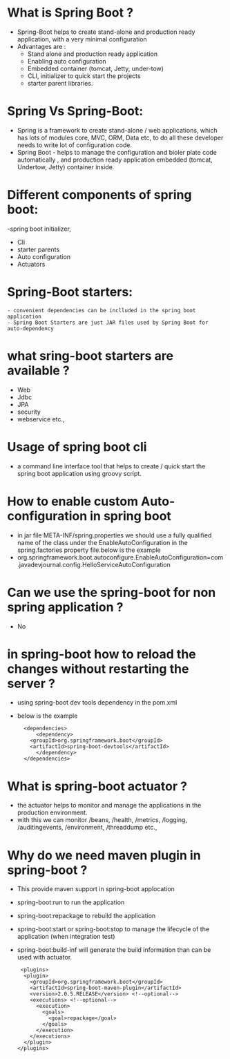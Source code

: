 # What is Spring Boot ?
  - Spring-Boot helps to create stand-alone and production ready application, with a very minimal configuration
  - Advantages are :
    - Stand alone and production ready application
    - Enabling auto configuration
    - Embedded container (tomcat, Jetty, under-tow)
    - CLI, initializer to quick start the projects
    - starter parent libraries.

# Spring Vs Spring-Boot:
   - Spring is a framework to create stand-alone / web applications, which has lots of modules core, MVC, ORM, Data etc, to do all these developer needs to write lot of configuration code.
   - Spring Boot - helps to manage the configuration and bioler plate code automatically , and production ready application embedded (tomcat, Undertow, Jetty) container inside.
   
# Different components of spring boot:
  -spring boot initializer,
  - Cli
  - starter parents
  - Auto configuration
  - Actuators
  
# Spring-Boot starters:
    - convenient dependencies can be inclluded in the spring boot application
    - Spring Boot Starters are just JAR files used by Spring Boot for auto-dependency

# what sring-boot starters are available ?
   - Web
   - Jdbc
   - JPA
   - security
   - webservice etc.,

# Usage of spring boot cli
   - a command line interface tool that helps to create / quick start the spring boot application using groovy script.
   
# How to enable custom Auto-configuration in spring boot
  - in jar file META-INF/spring.properties we should use a fully qualified name of the class under the EnableAutoConfiguration in the spring.factories property file.below is the example
  - org.springframework.boot.autoconfigure.EnableAutoConfiguration=com.javadevjournal.config.HelloServiceAutoConfiguration

# Can we use the spring-boot for non spring application ?
  - No
  
# in spring-boot how to reload the changes without restarting the server ?
  - using spring-boot dev tools dependency in the pom.xml
  - below is the example
  
          <dependencies>
              <dependency>
            <groupId>org.springframework.boot</groupId>
            <artifactId>spring-boot-devtools</artifactId>
              </dependency>
          </dependencies>

# What is spring-boot actuator ?
  -  the actuator helps to monitor and manage the applications in the production environment.
  -  with this we can monitor /beans, /health, /metrics, /logging, /auditingevents, /environment, /threaddump etc.,
  
# Why do we need maven plugin in spring-boot ?
  - This provide maven support in spring-boot applocation
  - spring-boot:run to run the application
  - spring-boot:repackage to rebuild the application
  - spring-boot:start or spring-boot:stop  to manage  the lifecycle of the application (when integration test)
  - spring-boot:build-inf will generate the build information than can be used with actuator.
  
         <plugins>
          <plugin>
            <groupId>org.springframework.boot</groupId>
            <artifactId>spring-boot-maven-plugin</artifactId>
            <version>2.0.5.RELEASE</version> <!--optional-->
            <executions> <!--optional-->
              <execution>
                <goals>
                  <goal>repackage</goal>
                </goals>
              </execution>
            </executions>
          </plugin>
        </plugins>
